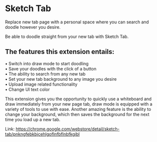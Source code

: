 # Sketch Tab
Replace new tab page with a personal space where you can search and doodle however you desire.

Be able to doodle straight from your new tab with Sketch Tab. 

## The features this extension entails:
• Switch into draw mode to start doodling<br>
• Save your doodles with the click of a button<br>
• The ability to search from any new tab<br>
• Set your new tab background to any image you desire<br>
• Upload image related functionality<br>
• Change UI text color<br>

This extension gives you the opportunity to quickly use a whiteboard and draw immediately from your new page tab, 
draw mode is equipped with a variety of tools to use with ease. Another amazing feature is the ability to change your background,
which then saves the background for the next time you load up a new tab.

Link: https://chrome.google.com/webstore/detail/sketch-tab/pnkngfebkbjcehlgoflnfbflnbfkgibl
